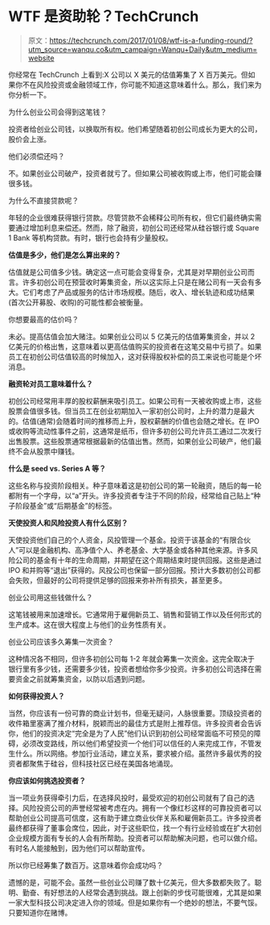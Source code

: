 # WTF 是资助轮？TechCrunch

> 原文：<https://techcrunch.com/2017/01/08/wtf-is-a-funding-round/?utm_source=wanqu.co&utm_campaign=Wanqu+Daily&utm_medium=website>

你经常在 TechCrunch 上看到:X 公司以 X 美元的估值筹集了 X 百万美元。但如果你不在风险投资或金融领域工作，你可能不知道这意味着什么。那么，我们来为你分析一下。

为什么创业公司会得到这笔钱？

投资者给创业公司钱，以换取所有权。他们希望随着初创公司成长为更大的公司，股价会上涨。

他们必须偿还吗？

不。如果创业公司破产，投资者就亏了。但如果公司被收购或上市，他们可能会赚很多钱。

为什么不直接贷款呢？

年轻的企业很难获得银行贷款。尽管贷款不会稀释公司所有权，但它们最终确实需要通过增加利息来偿还。然而，除了融资，初创公司还经常从硅谷银行或 Square 1 Bank 等机构贷款。有时，银行也会持有少量股权。

**估值是多少，他们是怎么算出来的？**

估值就是公司值多少钱。确定这一点可能会变得复杂，尤其是对早期创业公司而言。许多初创公司在预营收时筹集资金，所以这实际上只是在赌公司有一天会有多大。它们考虑了产品或服务的估计市场规模。随后，收入、增长轨迹和成功结果(首次公开募股、收购)的可能性都会被衡量。

你想要最高的估价吗？

未必。提高估值会加大赌注。如果创业公司以 5 亿美元的估值筹集资金，并以 2 亿美元的价格出售，这意味着以更高估值购买的投资者在这笔交易中亏损了。如果员工在初创公司估值较高的时候加入，这对获得股权补偿的员工来说也可能是个坏消息。

**融资轮对员工意味着什么？**

初创公司经常用丰厚的股权薪酬来吸引员工。如果公司有一天被收购或上市，这些股票会值很多钱。但当员工在创业初期加入一家初创公司时，上升的潜力是最大的。估值(通常)会随着时间的推移而上升，股权薪酬的价值也会随之增长。在 IPO 或收购等流动性事件之前，这通常是纸币，但许多初创公司允许员工通过二次发行出售股票。这些股票通常根据最新的估值出售。然而，如果创业公司破产，他们最终不会从股票中赚钱。

**什么是 seed vs. Series A 等？**

这些名称与投资阶段相关。种子意味着这是初创公司的第一轮融资，随后的每一轮都附有一个字母，以“a”开头。许多投资者专注于不同的阶段，经常给自己贴上“种子阶段基金”或“后期基金”的标签。

**天使投资人和风险投资人有什么区别？**

天使投资他们自己的个人资金，风投管理一个基金。投资于该基金的“有限合伙人”可以是金融机构、高净值个人、养老基金、大学基金或各种其他来源。许多风险公司的基金有十年的生命周期，并期望在这个周期结束时提供回报。这些是通过 IPO 和并购等“退出”获得的。风投公司也保留一部分回报。预计大多数初创公司都会失败，但最好的公司将提供足够的回报来弥补所有损失，甚至更多。

创业公司用这些钱做什么？

这笔钱被用来加速增长。它通常用于雇佣新员工、销售和营销工作以及任何形式的生产成本。这在很大程度上与他们的业务性质有关。

创业公司应该多久筹集一次资金？

这种情况各不相同，但许多初创公司每 1-2 年就会筹集一次资金。这完全取决于银行里有多少钱，还需要多少钱，投资者想给你多少投资。许多初创公司选择在需要资金之前就筹集资金，以防以后遇到问题。

**如何获得投资人？**

当然，你应该有一份可靠的商业计划书，但毫无疑问，人脉很重要。顶级投资者的收件箱里塞满了推介材料，脱颖而出的最佳方式是附上推荐信。许多投资者会告诉你，他们的投资决定“完全是为了人民”他们认识到初创公司经常面临不可预见的障碍，必须改变路线，所以他们希望投资一个他们可以信任的人来完成工作，不管发生什么。所以网络。参加行业活动，建立关系，要求被介绍。虽然许多最优秀的投资者都聚焦于硅谷，但科技社区已经在美国各地涌现。

**你应该如何挑选投资者？**

当一项业务获得牵引力后，在选择风投时，最受欢迎的初创公司就有了自己的选择。风险投资公司的声誉经常被考虑在内。拥有一个像红杉这样的可靠投资者可以帮助创业公司提高可信度，这有助于建立商业伙伴关系和雇佣新员工。许多投资者最终都获得了董事会席位，因此，对于这些职位，找一个有行业经验或在扩大初创企业规模方面有专长的人会有所帮助。投资者可以帮助解决问题，也可以做介绍。有时名人能接触到，因为他们可以帮助宣传。

所以你已经筹集了数百万。这意味着你会成功吗？

遗憾的是，可能不会。虽然一些创业公司赚了数十亿美元，但大多数都失败了。聪明、勤奋、有好想法的人经常会遇到挑战。跟上创新的步伐可能很难，尤其是如果一家大型科技公司决定进入你的领域。但是如果你有一个绝妙的想法，不要气馁。只要知道你在赌博。